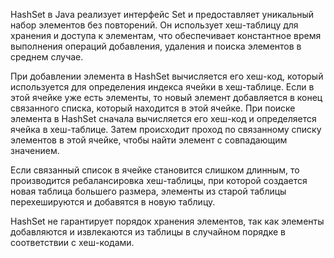 HashSet в Java реализует интерфейс Set и предоставляет уникальный набор элементов без повторений. Он использует хеш-таблицу для хранения и доступа к элементам, что обеспечивает константное время выполнения операций добавления, удаления и поиска элементов в среднем случае.

При добавлении элемента в HashSet вычисляется его хеш-код, который используется для определения индекса ячейки в хеш-таблице. Если в этой ячейке уже есть элементы, то новый элемент добавляется в конец связанного списка, который находится в этой ячейке. При поиске элемента в HashSet сначала вычисляется его хеш-код и определяется ячейка в хеш-таблице. Затем происходит проход по связанному списку элементов в этой ячейке, чтобы найти элемент с совпадающим значением.

Если связанный список в ячейке становится слишком длинным, то производится ребалансировка хеш-таблицы, при которой создается новая таблица большего размера, элементы из старой таблицы перехешируются и добавятся в новую таблицу.

HashSet не гарантирует порядок хранения элементов, так как элементы добавляются и извлекаются из таблицы в случайном порядке в соответствии с хеш-кодами.